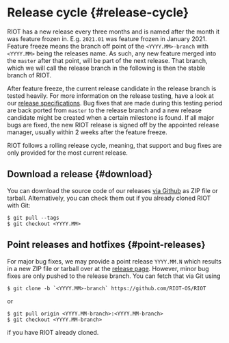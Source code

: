 Release cycle                                                   {#release-cycle}
=============

RIOT has a new release every three months and is named after the month it
was feature frozen in. E.g. `2021.01` was feature frozen in January 2021.
Feature freeze means the branch off point of the `<YYYY.MM>-branch` with
`<YYYY.MM>` being the releases name. As such, any new feature merged into the
`master` after that point, will be part of the next release. That branch, which
we will call the release branch in the following is then the stable branch of
RIOT.

After feature freeze, the current release candidate in the release branch is
tested heavily. For more information on the release testing, have a look at our
[release specifications][release specs]. Bug fixes that are made during this
testing period are back ported from `master` to the release branch and a new
release candidate might be created when a certain milestone is found. If all
major bugs are fixed, the new RIOT release is signed off by the appointed
release manager, usually within 2 weeks after the feature freeze.

RIOT follows a rolling release cycle, meaning, that support and bug fixes are
only provided for the most current release.

Download a release                                                   {#download}
------------------

You can download the source code of our releases [via Github][releases] as ZIP
file or tarball. Alternatively, you can check them out if you already cloned
RIOT with Git:

~~~~~~~~~~~~~~~~~~~~
$ git pull --tags
$ git checkout <YYYY.MM>
~~~~~~~~~~~~~~~~~~~~

Point releases and hotfixes                                    {#point-releases}
---------------------------

For major bug fixes, we may provide a point release `YYYY.MM.N` which results in
a new ZIP file or tarball over at the [release page][releases]. However, minor
bug fixes are only pushed to the release branch. You can fetch that via Git
using

~~~~~~~~~~~~~~~~~~~~
$ git clone -b `<YYYY.MM>-branch` https://github.com/RIOT-OS/RIOT
~~~~~~~~~~~~~~~~~~~~

or

~~~~~~~~~~~~~~~~~~~~
$ git pull origin <YYYY.MM-branch>:<YYYY.MM-branch>
$ git checkout <YYYY.MM-branch>
~~~~~~~~~~~~~~~~~~~~

if you have RIOT already cloned.

[releases]: https://github.com/RIOT-OS/RIOT/releases
[release specs]: https://github.com/RIOT-OS/Release-Specs
